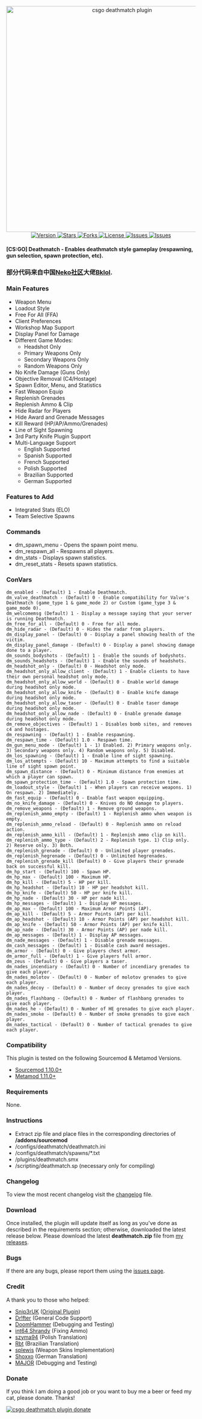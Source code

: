 <p align="center">
	<a href="https://www.maxximou5.com/">
		<img src="https://www.maxximou5.com/sourcemod/assests/img/deathmatch_csgo.png" alt="csgo deathmatch plugin" width="600" alt="csgo-deathmatch-logo">
	</a>
    <br>
    <a href="https://github.com/Maxximou5/csgo-deathmatch/releases">
        <img src="https://img.shields.io/github/release/Maxximou5/csgo-deathmatch.svg?style=flat-square" alt="Version">
    </a>
    <a href="https://github.com/Maxximou5/csgo-deathmatch/stargazers">
        <img src="https://img.shields.io/github/stars/Maxximou5/csgo-deathmatch.svg?style=flat-square" alt="Stars">
    </a>
    <a href="https://github.com/Maxximou5/csgo-deathmatch/network">
        <img src="https://img.shields.io/github/forks/Maxximou5/csgo-deathmatch.svg?style=flat-square" alt="Forks">
    </a>
    <a href="https://raw.githubusercontent.com/Maxximou5/csgo-deathmatch/master/LICENSE">
        <img src="https://img.shields.io/badge/license-GPLv3-blue.svg?style=flat-square" alt="License">
    </a>
    <a href="https://github.com/Maxximou5/csgo-deathmatch/issues">
        <img src="https://img.shields.io/github/issues/Maxximou5/csgo-deathmatch.svg?style=flat-square" alt="Issues">
    </a>
    <a href="https://travis-ci.org/Maxximou5/csgo-deathmatch">
        <img src="https://img.shields.io/travis/Maxximou5/csgo-deathmatch.svg?style=flat-square" alt="Issues">
    </a>
</p>

#### **[CS:GO] Deathmatch** - Enables deathmatch style gameplay (respawning, gun selection, spawn protection, etc).
### **部分代码来自中国[Neko社区](https://www.nicotine.vip/)大佬[Bklol](https://github.com/bklol/).**
### Main Features

- Weapon Menu
- Loadout Style
- Free For All (FFA)
- Client Preferences
- Workshop Map Support
- Display Panel for Damage
- Different Game Modes:
	- Headshot Only
	- Primary Weapons Only
	- Secondary Weapons Only
	- Random Weapons Only
- No Knife Damage (Guns Only)
- Objective Removal (C4/Hostage)
- Spawn Editor, Menu, and Statistics
- Fast Weapon Equip
- Replenish Grenades
- Replenish Ammo & Clip
- Hide Radar for Players
- Hide Award and Grenade Messages
- Kill Reward (HP/AP/Ammo/Grenades)
- Line of Sight Spawning
- 3rd Party Knife Plugin Support
- Multi-Language Support
	- English Supported
	- Spanish Supported
	- French Supported
	- Polish Supported
	- Brazilian Supported
	- German Supported

### Features to Add

- Integrated Stats (ELO)
- Team Selective Spawns

### Commands

- dm_spawn_menu - Opens the spawn point menu.
- dm_respawn_all - Respawns all players.
- dm_stats - Displays spawn statistics.
- dm_reset_stats - Resets spawn statistics.

### ConVars

	dm_enabled - (Default) 1 - Enable Deathmatch.
	dm_valve_deathmatch - (Default) 0 - Enable compatibility for Valve's Deathmatch (game_type 1 & game_mode 2) or Custom (game_type 3 & game_mode 0).
	dm_welcomemsg (Default) 1 - Display a message saying that your server is running Deathmatch.
	dm_free_for_all - (Default) 0 - Free for all mode.
	dm_hide_radar - (Default) 0 - Hides the radar from players.
	dm_display_panel - (Default) 0 - Display a panel showing health of the victim.
	dm_display_panel_damage - (Default) 0 - Display a panel showing damage done to a player.
	dm_sounds_bodyshots - (Default) 1 - Enable the sounds of bodyshots.
	dm_sounds_headshots - (Default) 1 - Enable the sounds of headshots.
	dm_headshot_only - (Default) 0 - Headshot only mode.
	dm_headshot_only_allow_client - (Default) 1 - Enable clients to have their own personal headshot only mode.
	dm_headshot_only_allow_world - (Default) 0 - Enable world damage during headshot only mode.
	dm_headshot_only_allow_knife - (Default) 0 - Enable knife damage during headshot only mode.
	dm_headshot_only_allow_taser - (Default) 0 - Enable taser damage during headshot only mode.
	dm_headshot_only_allow_nade - (Default) 0 - Enable grenade damage during headshot only mode.
	dm_remove_objectives - (Default) 1 - Disables bomb sites, and removes c4 and hostages.
	dm_respawning - (Default) 1 - Enable respawning.
	dm_respawn_time - (Default) 1.0 - Respawn time.
	dm_gun_menu_mode - (Default) 1 - 1) Enabled. 2) Primary weapons only. 3) Secondary weapons only. 4) Random weapons only. 5) Disabled.
	dm_los_spawning - (Default) 1 - Enable line of sight spawning.
	dm_los_attempts - (Default) 10 - Maximum attempts to find a suitable line of sight spawn point.
	dm_spawn_distance - (Default) 0 - Minimum distance from enemies at which a player can spawn.
	dm_spawn_protection_time - (Default) 1.0 - Spawn protection time.
	dm_loadout_style - (Default) 1 - When players can receive weapons. 1) On respawn. 2) Immediately.
	dm_fast_equip - (Default) 0 - Enable fast weapon equipping.
	dm_no_knife_damage - (Default) 0 - Knives do NO damage to players.
	dm_remove_weapons - (Default) 1 - Remove ground weapons.
	dm_replenish_ammo_empty - (Default) 1 - Replenish ammo when weapon is empty.
	dm_replenish_ammo_reload - (Default) 0 - Replenish ammo on reload action.
	dm_replenish_ammo_kill - (Default) 1 - Replenish ammo clip on kill.
	dm_replenish_ammo_type - (Default) 2 - Replenish type. 1) Clip only. 2) Reserve only. 3) Both.
	dm_replenish_grenade - (Default) 0 - Unlimited player grenades.
	dm_replenish_hegrenade - (Default) 0 - Unlimited hegrenades.
	dm_replenish_grenade_kill (Default) 0 - Give players their grenade back on successful kill.
	dm_hp_start - (Default) 100 - Spawn HP.
	dm_hp_max - (Default) 100 - Maximum HP.
	dm_hp_kill - (Default) 5 - HP per kill.
	dm_hp_headshot - (Default) 10 - HP per headshot kill.
	dm_hp_knife - (Default) 50 - HP per knife kill.
	dm_hp_nade - (Default) 30 - HP per nade kill.
	dm_hp_messages - (Default) 1 - Display HP messages.
	dm_ap_max - (Default) 100 - Maximum Armor Points (AP).
	dm_ap_kill - (Default) 5 - Armor Points (AP) per kill.
	dm_ap_headshot - (Default) 10 - Armor Points (AP) per headshot kill.
	dm_ap_knife - (Default) 50 - Armor Points (AP) per knife kill.
	dm_ap_nade - (Default) 30 - Armor Points (AP) per nade kill.
	dm_ap_messages - (Default) 1 - Display AP messages.
	dm_nade_messages - (Default) 1 - Disable grenade messages.
	dm_cash_messages - (Default) 1 - Disable cash award messages.
	dm_armor - (Default) 0 - Give players chest armor.
	dm_armor_full - (Default) 1 - Give players full armor.
	dm_zeus - (Default) 0 - Give players a taser.
	dm_nades_incendiary - (Default) 0 - Number of incendiary grenades to give each player.
	dm_nades_molotov - (Default) 0 - Number of molotov grenades to give each player.
	dm_nades_decoy - (Default) 0 - Number of decoy grenades to give each player.
	dm_nades_flashbang - (Default) 0 - Number of flashbang grenades to give each player.
	dm_nades_he - (Default) 0 - Number of HE grenades to give each player.
	dm_nades_smoke - (Default) 0 - Number of smoke grenades to give each player.
	dm_nades_tactical - (Default) 0 - Number of tactical grenades to give each player.

### Compatibility

This plugin is tested on the following Sourcemod & Metamod Versions.

- <a href="https://www.sourcemod.net/downloads.php">Sourcemod 1.10.0+</a>
- <a href="https://www.sourcemm.net/downloads.php">Metamod 1.11.0+</a>

### Requirements

None.

### Instructions

- Extract zip file and place files in the corresponding directories of **/addons/sourcemod**
- /configs/deathmatch/deathmatch.ini
- /configs/deathmatch/spawns/*.txt
- /plugins/deathmatch.smx
- /scripting/deathmatch.sp (necessary only for compiling)

### Changelog

To view the most recent changelog visit the <a href="https://github.com/Maxximou5/csgo-deathmatch/blob/master/CHANGELOG.md">changelog</a> file.

### Download

Once installed, the plugin will update itself as long as you've done as described in the requirements section; otherwise, downloaded the latest release below.
Please download the latest **deathmatch.zip** file from <a href="https://github.com/Maxximou5/csgo-deathmatch/releases">my releases</a>.

### Bugs

If there are any bugs, please report them using the <a href="https://github.com/Maxximou5/csgo-deathmatch/issues">issues page</a>.

### Credit

A thank you to those who helped:

- <a href="https://forums.alliedmods.net/member.php?u=187003">Snip3rUK</a> (<a href="https://forums.alliedmods.net/showthread.php?t=189577">Original Plugin</a>)
- <a href="https://forums.alliedmods.net/member.php?u=26021">Dr!fter</a> (General Code Support)
- <a href="https://steamcommunity.com/id/DoomHammer69/">DoomHammer</a> (Debugging and Testing)
- <a href="https://steamcommunity.com/id/int64shrandy/">int64 Shrandy</a> (Fixing Ammo)
- <a href="https://forums.alliedmods.net/member.php?u=255924">szyma94</a> (Polish Translation)
- <a href="https://forums.alliedmods.net/member.php?u=260574">Rbt</a> (Brazilian Translation)
- <a href="https://forums.alliedmods.net/member.php?u=245683">splewis</a> (Weapon Skins Implementation)
- <a href="https://github.com/Shoxxo">Shoxxo</a> (German Translation)
- <a href="https://steamcommunity.com/profiles/76561198098268870/">MAJOR</a> (Debugging and Testing)

### Donate

If you think I am doing a good job or you want to buy me a beer or feed my cat, please donate.
Thanks!

<a href="https://www.paypal.com/cgi-bin/webscr?cmd=_s-xclick&hosted_button_id=VSHQ7J8HR95SG"><img src="https://www.paypalobjects.com/en_US/i/btn/btn_donateCC_LG.gif" alt="csgo deathmatch plugin donate"/></a>
